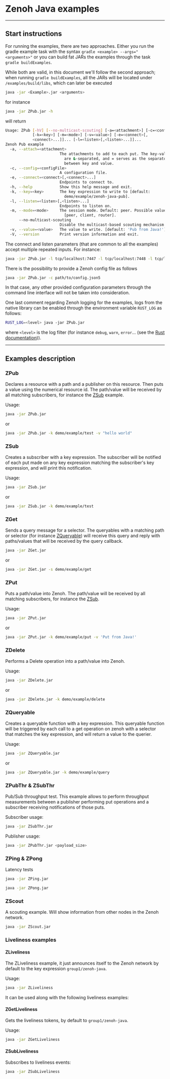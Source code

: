 # Zenoh Java examples

----

## Start instructions

For running the examples, there are two approaches. Either you run the gradle example task with the syntax `gradle <example> --args="<arguments>"` or you can build fat JARs the examples through the task `gradle buildExamples`.

While both are valid, in this document we'll follow the second approach; when running `gradle buildExamples`, all the JARs will be located under `/examples/build/libs`, which can later be executed

```bash
java -jar <Example>.jar <arguments>
```

for instance

```bash
java -jar ZPub.jar -h
```

will return

```bash
Usage: ZPub [-hV] [--no-multicast-scouting] [-a=<attachment>] [-c=<configFile>]
            [-k=<key>] [-m=<mode>] [-v=<value>] [-e=<connect>[,
            <connect>...]]... [-l=<listen>[,<listen>...]]...
Zenoh Pub example
  -a, --attach=<attachment>
                        The attachments to add to each put. The key-value pairs
                          are &-separated, and = serves as the separator
                          between key and value.
  -c, --config=<configFile>
                        A configuration file.
  -e, --connect=<connect>[,<connect>...]
                        Endpoints to connect to.
  -h, --help            Show this help message and exit.
  -k, --key=<key>       The key expression to write to [default:
                          demo/example/zenoh-java-pub].
  -l, --listen=<listen>[,<listen>...]
                        Endpoints to listen on.
  -m, --mode=<mode>     The session mode. Default: peer. Possible values:
                          [peer, client, router].
      --no-multicast-scouting
                        Disable the multicast-based scouting mechanism.
  -v, --value=<value>   The value to write. [default: 'Pub from Java!']
  -V, --version         Print version information and exit.
```

The connect and listen parameters (that are common to all the examples) accept multiple repeated inputs.
For instance:

```bash
java -jar ZPub.jar -l tcp/localhost:7447 -l tcp/localhost:7448 -l tcp/localhost:7449
```

There is the possibility to provide a Zenoh config file as follows

```bash
java -jar ZPub.jar -c path/to/config.json5
```

In that case, any other provided configuration parameters through the command line interface will not be taken into consideration.

One last comment regarding Zenoh logging for the examples, logs from the native library can be enabled through the environment variable `RUST_LOG` as follows:

```bash
RUST_LOG=<level> java -jar ZPub.jar
```

where `<level>` is the log filter (for instance `debug`, `warn`, `error`... (see the [Rust documentation](https://docs.rs/env_logger/latest/env_logger/#enabling-logging))).

----

## Examples description

### ZPub

Declares a resource with a path and a publisher on this resource. Then puts a value using the numerical resource id.
The path/value will be received by all matching subscribers, for instance the [ZSub](#zsub) example.

Usage:

```bash
java -jar ZPub.jar
```

or

```bash
java -jar ZPub.jar -k demo/example/test -v "hello world"
```

### ZSub

Creates a subscriber with a key expression.
The subscriber will be notified of each put made on any key expression matching
the subscriber's key expression, and will print this notification.

Usage:

```bash
java -jar ZSub.jar
```

or

```bash
java -jar ZSub.jar -k demo/example/test
```

### ZGet

Sends a query message for a selector.
The queryables with a matching path or selector (for instance [ZQueryable](#zqueryable))
will receive this query and reply with paths/values that will be received by the query callback.

```bash
java -jar ZGet.jar
```

or

```bash
java -jar ZGet.jar -s demo/example/get
```

### ZPut

Puts a path/value into Zenoh.
The path/value will be received by all matching subscribers, for instance the [ZSub](#zsub).

Usage:

```bash
java -jar ZPut.jar
```

or

```bash
java -jar ZPut.jar -k demo/example/put -v 'Put from Java!'
```

### ZDelete

Performs a Delete operation into a path/value into Zenoh.

Usage:

```bash
java -jar ZDelete.jar
```

or

```bash
java -jar ZDelete.jar -k demo/example/delete
```

### ZQueryable

Creates a queryable function with a key expression.
This queryable function will be triggered by each call to a get operation on zenoh
with a selector that matches the key expression, and will return a value to the querier.

Usage:

```bash
java -jar ZQueryable.jar
```

or

```bash
java -jar ZQueryable.jar -k demo/example/query
```

### ZPubThr & ZSubThr

Pub/Sub throughput test.
This example allows to perform throughput measurements between a publisher performing
put operations and a subscriber receiving notifications of those puts.

Subscriber usage:

```bash
java -jar ZSubThr.jar
```

Publisher usage:

```bash
java -jar ZPubThr.jar <payload_size>
```

### ZPing & ZPong

Latency tests

```bash
java -jar ZPing.jar
```

```bash
java -jar ZPong.jar
```

### ZScout

A scouting example. Will show information from other nodes in the Zenoh network.

```bash
java -jar ZScout.jar
```

### Liveliness examples

#### ZLiveliness

The ZLiveliness example, it just announces itself to the Zenoh network by default to the key expression `group1/zenoh-java`.

Usage:

```bash
java -jar ZLiveliness
```

It can be used along with the following liveliness examples:

#### ZGetLiveliness

Gets the liveliness tokens, by default to `group1/zenoh-java`.

Usage:

```bash
java -jar ZGetLiveliness
```

#### ZSubLiveliness

Subscribes to liveliness events:

```bash
java -jar ZSubLiveliness
```
